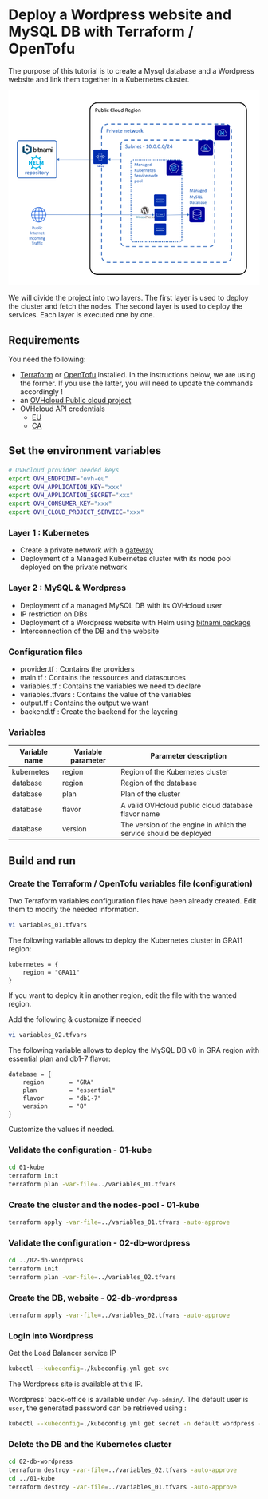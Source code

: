 # Deploy a Wordpress website and MySQL DB with Terraform / OpenTofu

The purpose of this tutorial is to create a Mysql database and a Wordpress website and link them together in a Kubernetes cluster.

![Infrastructure diagram](./img/diagram.png)

We will divide the project into two layers. The first layer is used to deploy the cluster and fetch the nodes. The second layer is used to deploy the services. Each layer is executed one by one.



## Requirements

You need the following:
* [Terraform](https://www.terraform.io/) or [OpenTofu](https://opentofu.org/) installed. In the instructions below, we are using the former. If you use the latter, you will need to update the commands accordingly !
* an [OVHcloud Public cloud project](https://www.ovhcloud.com/en/public-cloud/)
* OVHcloud API credentials
    * [EU](https://www.ovh.com/auth/?onsuccess=https%3A%2F%2Fwww.ovh.com%2Fauth%2FcreateToken%2F%3F)
    * [CA](https://ca.ovh.com/auth/?onsuccess=https%3A//ca.ovh.com%2Fauth%2FcreateToken%2F%3F)

## Set the environment variables

```bash
# OVHcloud provider needed keys
export OVH_ENDPOINT="ovh-eu"
export OVH_APPLICATION_KEY="xxx"
export OVH_APPLICATION_SECRET="xxx"
export OVH_CONSUMER_KEY="xxx"
export OVH_CLOUD_PROJECT_SERVICE="xxx"
```

### Layer 1 : Kubernetes

* Create a private network with a [gateway](https://www.ovhcloud.com/en-gb/public-cloud/gateway/)
* Deployment of a Managed Kubernetes cluster with its node pool deployed on the private network

### Layer 2 : MySQL & Wordpress

* Deployment of a managed MySQL DB with its OVHcloud user
* IP restriction on DBs
* Deployment of a Wordpress website with Helm using [bitnami package](https://github.com/bitnami/charts/tree/main/bitnami/wordpress/1)
* Interconnection of the DB and the website

### Configuration files

* provider.tf      : Contains the providers
* main.tf          : Contains the ressources and datasources 
* variables.tf     : Contains the variables we need to declare
* variables.tfvars : Contains the value of the variables
* output.tf        : Contains the output we want
* backend.tf       : Create the backend for the layering

### Variables

|Variable name        |Variable parameter   |Parameter description|
|---------------------|---------------------|---------------------|
|kubernetes|region|Region of the Kubernetes cluster|
|database|region|Region of the database|
|database|plan|Plan of the cluster|
|database|flavor|A valid OVHcloud public cloud database flavor name|
|database|version|The version of the engine in which the service should be deployed|

## Build and run

### Create the Terraform / OpenTofu variables file (configuration)

Two Terraform variables configuration files have been already created. Edit them to modify the needed information.

```bash
vi variables_01.tfvars
```
The following variable allows to deploy the Kubernetes cluster in GRA11 region:
```
kubernetes = {
    region = "GRA11"
}
```
If you want to deploy it in another region, edit the file with the wanted region.

Add the following & customize if needed
```bash
vi variables_02.tfvars
```
The following variable allows to deploy the MySQL DB v8 in GRA region with essential plan and db1-7 flavor:
```
database = {
    region       = "GRA"
    plan         = "essential"
    flavor       = "db1-7"
    version      = "8"
} 
```
Customize the values if needed.

### Validate the configuration - 01-kube

```bash
cd 01-kube
terraform init
terraform plan -var-file=../variables_01.tfvars
```

### Create the cluster and the nodes-pool - 01-kube

```bash
terraform apply -var-file=../variables_01.tfvars -auto-approve
```

### Validate the configuration - 02-db-wordpress

```bash
cd ../02-db-wordpress
terraform init
terraform plan -var-file=../variables_02.tfvars
```

### Create the DB, website - 02-db-wordpress

```bash
terraform apply -var-file=../variables_02.tfvars -auto-approve
```

### Login into Wordpress 

Get the Load Balancer service IP
```bash
kubectl --kubeconfig=./kubeconfig.yml get svc
```

The Wordpress site is available at this IP. 

Wordpress' back-office is available under `/wp-admin/`. The default user is `user`, the generated password can be retrieved using :
```bash
kubectl --kubeconfig=./kubeconfig.yml get secret -n default wordpress -o jsonpath="{.data.wordpress-password}" | base64 -d
```

### Delete the DB and the Kubernetes cluster

```bash
cd 02-db-wordpress
terraform destroy -var-file=../variables_02.tfvars -auto-approve
cd ../01-kube
terraform destroy -var-file=../variables_01.tfvars -auto-approve
```
